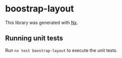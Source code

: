 # boostrap-layout

This library was generated with [Nx](https://nx.dev).

## Running unit tests

Run `nx test boostrap-layout` to execute the unit tests.
